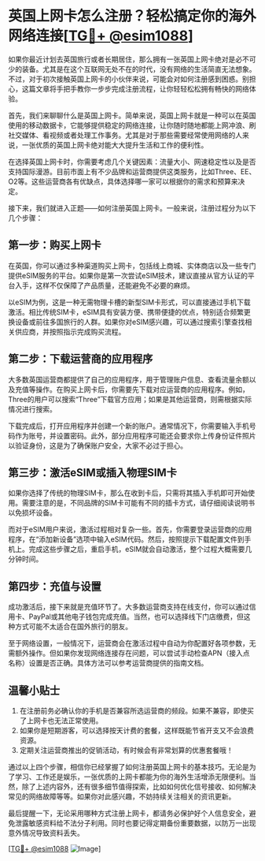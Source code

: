 # 英国上网卡怎么注册？轻松搞定你的海外网络连接[[TG💪+ @esim1088](https://t.me/s/esim1088)]

如果你最近计划去英国旅行或者长期居住，那么拥有一张英国上网卡绝对是必不可少的装备。尤其是在这个互联网无处不在的时代，没有网络的生活简直无法想象。不过，对于初次接触英国上网卡的小伙伴来说，可能会对如何注册感到困惑。别担心，这篇文章将手把手教你一步步完成注册流程，让你轻轻松松拥有畅快的网络体验。

首先，我们来聊聊什么是英国上网卡。简单来说，英国上网卡就是一种可以在英国使用的移动数据卡，它能够提供稳定的网络连接，让你随时随地都能上网冲浪、刷社交媒体、看视频或者处理工作事务。尤其是对于那些需要经常使用网络的人来说，一张优质的英国上网卡绝对能大大提升生活和工作的便利性。

在选择英国上网卡时，你需要考虑几个关键因素：流量大小、网速稳定性以及是否支持国际漫游。目前市面上有不少品牌和运营商提供这类服务，比如Three、EE、O2等。这些运营商各有优缺点，具体选择哪一家可以根据你的需求和预算来决定。

接下来，我们就进入正题——如何注册英国上网卡。一般来说，注册过程分为以下几个步骤：

## 第一步：购买上网卡

在英国，你可以通过多种渠道购买上网卡，包括线上商城、实体商店以及一些专门提供eSIM服务的平台。如果你是第一次尝试eSIM技术，建议直接从官方认证的平台入手，这样不仅保障了产品质量，还能避免不必要的麻烦。

以eSIM为例，这是一种无需物理卡槽的新型SIM卡形式，可以直接通过手机下载激活。相比传统SIM卡，eSIM具有安装方便、携带便捷的优点，特别适合频繁更换设备或前往多国旅行的人群。如果你对eSIM感兴趣，可以通过搜索引擎查找相关供应商，并按照指示完成购买流程。

## 第二步：下载运营商的应用程序

大多数英国运营商都提供了自己的应用程序，用于管理账户信息、查看流量余额以及充值等操作。在购买上网卡后，你需要先下载对应运营商的应用程序。例如，Three的用户可以搜索“Three”下载官方应用；如果是其他运营商，则需根据实际情况进行搜索。

下载完成后，打开应用程序并创建一个新的账户。通常情况下，你需要输入手机号码作为账号，并设置密码。此外，部分应用程序可能还会要求你上传身份证件照片以验证身份，这是为了确保账户安全，大家不必过于担心。

## 第三步：激活eSIM或插入物理SIM卡

如果你选择了传统的物理SIM卡，那么在收到卡后，只需将其插入手机即可开始使用。需要注意的是，不同品牌的SIM卡可能有不同的插卡方式，请仔细阅读说明书以免损坏设备。

而对于eSIM用户来说，激活过程相对复杂一些。首先，你需要登录运营商的应用程序，在“添加新设备”选项中输入eSIM代码。然后，按照提示下载配置文件到手机上。完成这些步骤之后，重启手机，eSIM就会自动激活，整个过程大概需要几分钟时间。

## 第四步：充值与设置

成功激活后，接下来就是充值环节了。大多数运营商支持在线支付，你可以通过信用卡、PayPal或其他电子钱包完成充值。当然，也可以选择线下门店缴费，但这种方式可能不太适合在国外旅行的朋友。

至于网络设置，一般情况下，运营商会在激活过程中自动为你配置好各项参数，无需额外操作。但如果你发现网络连接存在问题，可以尝试手动检查APN（接入点名称）设置是否正确。具体方法可以参考运营商提供的指南文档。

## 温馨小贴士

1. 在注册前务必确认你的手机是否兼容所选运营商的频段。如果不兼容，即使买了上网卡也无法正常使用。
2. 如果你是短期游客，可以选择按天计费的套餐，这样既能节省开支又不会浪费资源。
3. 定期关注运营商推出的促销活动，有时候会有非常划算的优惠套餐哦！

通过以上四个步骤，相信你已经掌握了如何注册英国上网卡的基本技巧。无论是为了学习、工作还是娱乐，一张优质的上网卡都能为你的海外生活增添无限便利。当然，除了上述内容外，还有很多细节值得探索，比如如何优化信号接收、如何解决常见的网络故障等等。如果你对此感兴趣，不妨持续关注相关的资讯更新。

最后提醒一下，无论采用哪种方式注册上网卡，都请务必保护好个人信息安全，避免泄露敏感资料给不法分子利用。同时也要记得定期备份重要数据，以防万一出现意外情况导致资料丢失。

[[TG💪+ @esim1088](https://t.me/s/esim1088) ![Image](https://i.postimg.cc/4NQfJmqS/Snipaste-2025-05-13-00-14-12.png)]